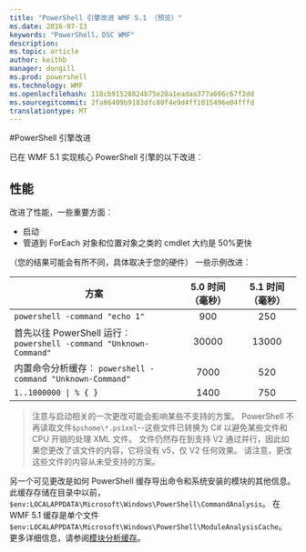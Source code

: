 ```yaml
---
title: "PowerShell 引擎改进 WMF 5.1 （预览）"
ms.date: 2016-07-13
keywords: "PowerShell，DSC WMF"
description: 
ms.topic: article
author: keithb
manager: dongill
ms.prod: powershell
ms.technology: WMF
ms.openlocfilehash: 118cb91528824b75e28a1eadaa377a696c67f2dd
ms.sourcegitcommit: 2fa86409b9183dfc80f4e9d4ff1015496e04fffd
translationtype: MT
---
```

#PowerShell 引擎改进

已在 WMF 5.1 实现核心 PowerShell 引擎的以下改进︰


## 性能 ##

改进了性能，一些重要方面︰

- 启动
- 管道到 ForEach 对象和位置对象之类的 cmdlet 大约是 50%更快 

（您的结果可能会有所不同，具体取决于您的硬件） 一些示例改进︰ 

| 方案 | 5.0 时间 （毫秒） | 5.1 时间 （毫秒） |
| -------- | :---------------: | :---------------: |
| `powershell -command "echo 1"` | 900 | 250 |
| 首先以往 PowerShell 运行︰ `powershell -command "Unknown-Command"` | 30000 | 13000 |
| 内置命令分析缓存︰ `powershell -command "Unknown-Command"` | 7000 | 520 |
| <code>1..1000000 &#124; % { }</code> | 1400 | 750 |
  
> 注意与启动相关的一次更改可能会影响某些不支持的方案。 
> PowerShell 不再读取文件`$pshome\*.ps1xml`--这些文件已转换为 C# 以避免某些文件和 CPU 开销的处理 XML 文件。 
文件仍然存在到支持 V2 通过并行，因此如果您更改了该文件的内容，它将没有 v5，仅 V2 任何效果。 
请注意，更改这些文件的内容从未受支持的方案。

另一个可见更改是如何 PowerShell 缓存导出命令和系统安装的模块的其他信息。 此缓存存储在目录中以前， `$env:LOCALAPPDATA\Microsoft\Windows\PowerShell\CommandAnalysis`。 在 WMF 5.1 缓存是单个文件`$env:LOCALAPPDATA\Microsoft\Windows\PowerShell\ModuleAnalysisCache`。
更多详细信息，请参阅[模块分析缓存](scenarios-features.md#module-analysis-cache)。
